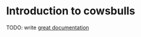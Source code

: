 # Introduction to cowsbulls

TODO: write [great documentation](http://jacobian.org/writing/great-documentation/what-to-write/)
